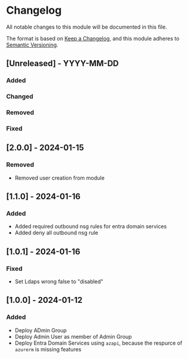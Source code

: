 # Changelog
All notable changes to this module will be documented in this file.
 
The format is based on [Keep a Changelog](https://keepachangelog.com/en/1.1.0/),
and this module adheres to [Semantic Versioning](https://semver.org/spec/v2.0.0.html).
 
## [Unreleased] - YYYY-MM-DD

### Added

### Changed
 
### Removed
 
### Fixed

## [2.0.0] - 2024-01-15

### Removed
 
- Removed user creation from module

## [1.1.0] - 2024-01-16

### Added
 
- Added required outbound nsg rules for entra domain services
- Added deny all outbound nsg rule

## [1.0.1] - 2024-01-16
 
### Fixed

- Set Ldaps wrong false to "disabled"

## [1.0.0] - 2024-01-12

### Added
 
- Deploy ADmin Group
- Deploy Admin User as member of Admin Group
- Deploy Entra Domain Services using `azapi`, because the respurce of `azurerm` is missing features
